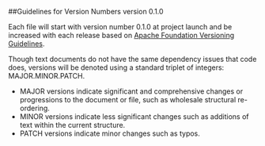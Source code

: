 ##Guidelines for Version Numbers 
version 0.1.0

Each file will start with version number 0.1.0 at project launch and be increased with each release based on [Apache Foundation Versioning Guidelines](http://apr.apache.org/versioning.html). 

Though text documents do not have the same dependency issues that code does, versions will be denoted using a standard triplet of integers: MAJOR.MINOR.PATCH. 

- MAJOR versions indicate significant and comprehensive changes or progressions to the document or file, such as wholesale structural re-ordering. 
- MINOR versions indicate less significant changes such as additions of text within the current structure.
- PATCH versions indicate minor changes such as typos. 
